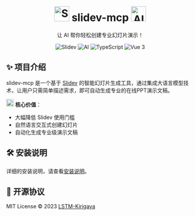 
<div align="center">
  <h1>
    <img src="https://api.iconify.design/logos:slidev.svg" width="40" height="40" alt="Slidev"/>
    slidev-mcp 
    <img src="https://api.iconify.design/logos:openai-icon.svg" width="40" height="40" alt="AI"/>
  </h1>
  <p>让 AI 帮你轻松创建专业幻灯片演示！</p>
  
  <div>
    <img src="https://img.shields.io/badge/Slidev-@latest-blue?logo=slidev" alt="Slidev"/>
    <img src="https://img.shields.io/badge/AI-大模型-orange?logo=openai" alt="AI"/>
    <img src="https://img.shields.io/badge/TypeScript-4.9.5-blue?logo=typescript" alt="TypeScript"/>
    <img src="https://img.shields.io/badge/Vue-3.3-green?logo=vue.js" alt="Vue 3"/>
  </div>
</div>

## ✨ 项目介绍

slidev-mcp 是一个基于 [Slidev](https://github.com/slidevjs/slidev) 的智能幻灯片生成工具，通过集成大语言模型技术，让用户只需简单描述需求，即可自动生成专业的在线PPT演示文稿。

<img src="https://api.iconify.design/mdi:robot-happy-outline.svg" width="20" height="20" alt="AI"/> **核心价值**：
- 大幅降低 Slidev 使用门槛
- 自然语言交互式创建幻灯片
- 自动化生成专业级演示文稿


## 🛠️ 安装说明

详细的安装说明，请查看[安装说明](docs/install.zh.md)。



## 📄 开源协议

MIT License © 2023 [LSTM-Kirigaya](https://github.com/LSTM-Kirigaya)
